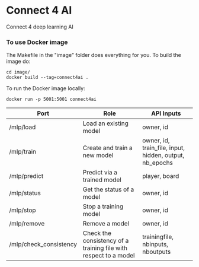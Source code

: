 # Connect 4 AI

Connect 4 deep learning AI

### To use Docker image

The Makefile in the "image" folder does everything for you. To build the image do:

```
cd image/
docker build --tag=connect4ai .
```

To run the Docker image locally:

```
docker run -p 5001:5001 connect4ai
```

| Port   |      Role      |    API Inputs    |
|----------|-------------|--------|
| /mlp/load | Load an existing model | owner, id |
| /mlp/train | Create and train a new model | owner, id, train_file, input, hidden, output, nb_epochs |
| /mlp/predict | Predict via a trained model | player, board |
| /mlp/status | Get the status of a model | owner, id |
| /mlp/stop | Stop a training model | owner, id |
| /mlp/remove | Remove a model | owner, id |
| /mlp/check_consistency | Check the consistency of a training file with respect to a model | trainingfile, nbinputs, nboutputs |

